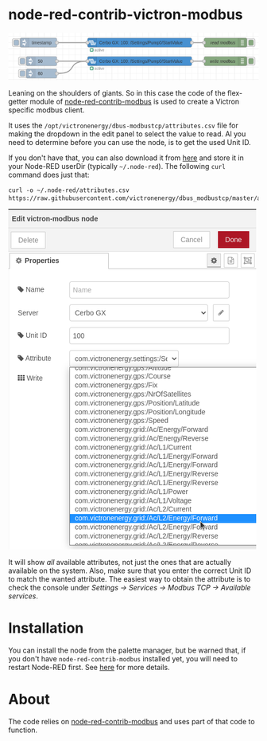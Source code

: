 # node-red-contrib-victron-modbus

![Tankpump flow](./doc/img/tankpump-flow.png)

Leaning on the shoulders of giants. So in this case the code of the flex-getter
module of
[node-red-contrib-modbus](https://github.com/biancoroyal/node-red-contrib-modbus)
is used to create a Victron specific modbus client. 

It uses the `/opt/victronenergy/dbus-modbustcp/attributes.csv` file for making the
dropdown in the edit panel to select the value to read. Al you need to determine
before you can use the node, is to get the used Unit ID.

If you don't have that, you can also download it from [here](https://github.com/victronenergy/dbus_modbustcp/blob/master/attributes.csv) and store it in your Node-RED userDir (typically `~/.node-red`). The following `curl` command does
just that:   
```
curl -o ~/.node-red/attributes.csv https://raw.githubusercontent.com/victronenergy/dbus_modbustcp/master/attributes.csv
```


![Edit panel](./doc/img/editpanel.png)

It will show _all_ available attributes, not just the ones that are actually available on the system.
Also, make sure that you enter the correct Unit ID to match the wanted attribute. The easiest way
to obtain the attribute is to check the console under _Settings -> Services ->
Modbus TCP -> Available services_.

# Installation

You can install the node from the palette manager, but be warned that, if you
don't have `node-red-contrib-modbus` installed yet, you will need to restart
Node-RED first. See [here](https://github.com/node-red/node-red/issues/569) for
more details.

# About

The code relies on [node-red-contrib-modbus](https://github.com/biancoroyal/node-red-contrib-modbus)
and uses part of that code to function.

